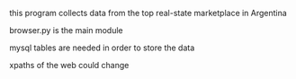 this program collects data from the top real-state marketplace in Argentina

browser.py is the main module

mysql tables are needed in order to store the data

xpaths of the web could change
